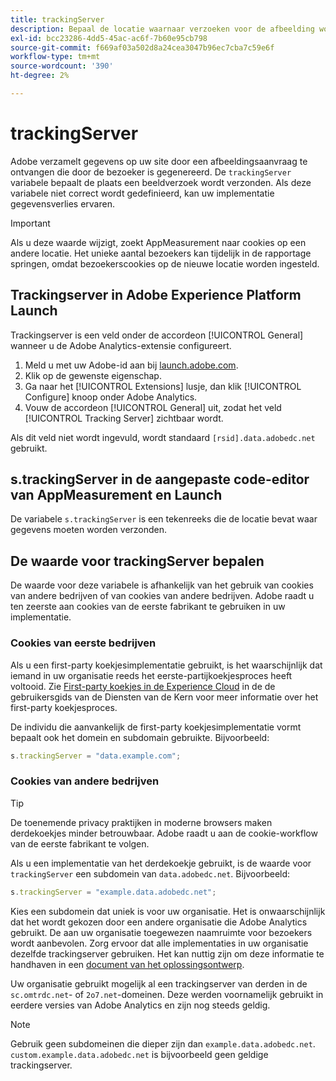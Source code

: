 ```yaml
---
title: trackingServer
description: Bepaal de locatie waarnaar verzoeken voor de afbeelding worden verzonden.
exl-id: bcc23286-4dd5-45ac-ac6f-7b60e95cb798
source-git-commit: f669af03a502d8a24cea3047b96ec7cba7c59e6f
workflow-type: tm+mt
source-wordcount: '390'
ht-degree: 2%

---
```


# trackingServer

Adobe verzamelt gegevens op uw site door een afbeeldingsaanvraag te ontvangen die door de bezoeker is gegenereerd. De `trackingServer` variabele bepaalt de plaats een beeldverzoek wordt verzonden. Als deze variabele niet correct wordt gedefinieerd, kan uw implementatie gegevensverlies ervaren.

>[!IMPORTANT]
>
>Als u deze waarde wijzigt, zoekt AppMeasurement naar cookies op een andere locatie. Het unieke aantal bezoekers kan tijdelijk in de rapportage springen, omdat bezoekerscookies op de nieuwe locatie worden ingesteld.

## Trackingserver in Adobe Experience Platform Launch

Trackingserver is een veld onder de accordeon [!UICONTROL General] wanneer u de Adobe Analytics-extensie configureert.

1. Meld u met uw Adobe-id aan bij [launch.adobe.com](https://launch.adobe.com).
2. Klik op de gewenste eigenschap.
3. Ga naar het [!UICONTROL Extensions] lusje, dan klik [!UICONTROL Configure] knoop onder Adobe Analytics.
4. Vouw de accordeon [!UICONTROL General] uit, zodat het veld [!UICONTROL Tracking Server] zichtbaar wordt.

Als dit veld niet wordt ingevuld, wordt standaard `[rsid].data.adobedc.net` gebruikt.

## s.trackingServer in de aangepaste code-editor van AppMeasurement en Launch

De variabele `s.trackingServer` is een tekenreeks die de locatie bevat waar gegevens moeten worden verzonden.

## De waarde voor trackingServer bepalen

De waarde voor deze variabele is afhankelijk van het gebruik van cookies van andere bedrijven of van cookies van andere bedrijven. Adobe raadt u ten zeerste aan cookies van de eerste fabrikant te gebruiken in uw implementatie.

### Cookies van eerste bedrijven

Als u een first-party koekjesimplementatie gebruikt, is het waarschijnlijk dat iemand in uw organisatie reeds het eerste-partijkoekjesproces heeft voltooid. Zie [First-party koekjes in de Experience Cloud](https://experienceleague.adobe.com/docs/core-services/interface/ec-cookies/cookies-first-party.html) in de de gebruikersgids van de Diensten van de Kern voor meer informatie over het first-party koekjesproces.

De individu die aanvankelijk de first-party koekjesimplementatie vormt bepaalt ook het domein en subdomain gebruikte. Bijvoorbeeld:

```js
s.trackingServer = "data.example.com";
```

### Cookies van andere bedrijven

>[!TIP]
>
>De toenemende privacy praktijken in moderne browsers maken derdekoekjes minder betrouwbaar. Adobe raadt u aan de cookie-workflow van de eerste fabrikant te volgen.

Als u een implementatie van het derdekoekje gebruikt, is de waarde voor `trackingServer` een subdomein van `data.adobedc.net`. Bijvoorbeeld:

```js
s.trackingServer = "example.data.adobedc.net";
```

Kies een subdomein dat uniek is voor uw organisatie. Het is onwaarschijnlijk dat het wordt gekozen door een andere organisatie die Adobe Analytics gebruikt.  De aan uw organisatie toegewezen naamruimte voor bezoekers wordt aanbevolen.  Zorg ervoor dat alle implementaties in uw organisatie dezelfde trackingserver gebruiken. Het kan nuttig zijn om deze informatie te handhaven in een [document van het oplossingsontwerp](../../prepare/solution-design.md).

Uw organisatie gebruikt mogelijk al een trackingserver van derden in de `sc.omtrdc.net`- of `2o7.net`-domeinen.  Deze werden voornamelijk gebruikt in eerdere versies van Adobe Analytics en zijn nog steeds geldig.

>[!NOTE]
>
>Gebruik geen subdomeinen die dieper zijn dan `example.data.adobedc.net`. `custom.example.data.adobedc.net` is bijvoorbeeld geen geldige trackingserver.
